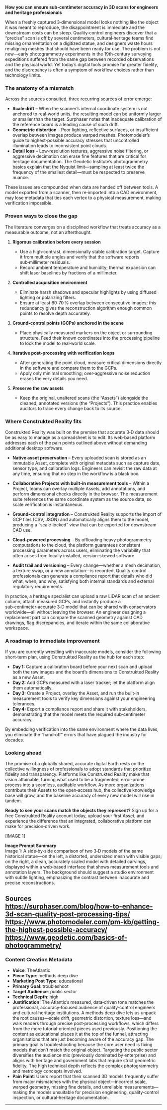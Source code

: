 **How you can ensure sub‑centimeter accuracy in 3D scans for engineers and heritage professionals**

When a freshly captured 3‑dimensional model looks nothing like the object it was meant to reproduce, the disappointment is immediate and the downstream costs can be steep. Quality‑control engineers discover that a “precise” scan is off by several centimeters, cultural‑heritage teams find missing ornamentation on a digitized statue, and designers waste hours re‑aligning meshes that should have been ready for use. The problem is not new—early photogrammetry experiments in the 19th‑century surveying expeditions suffered from the same gap between recorded observations and the physical world. Yet today’s digital tools promise far greater fidelity, and the discrepancy is often a symptom of workflow choices rather than technology limits.

### The anatomy of a mismatch

Across the sources consulted, three recurring sources of error emerge:

* **Scale drift** – When the scanner’s internal coordinate system is not anchored to real‑world units, the resulting model can be uniformly larger or smaller than the target. Surphaser notes that inadequate calibration of the reference board is a leading cause of such drift.  
* **Geometric distortion** – Poor lighting, reflective surfaces, or insufficient overlap between images produce warped meshes. Photomodeler’s guide to highest‑possible accuracy stresses that uncontrolled illumination leads to inconsistent point clouds.  
* **Detail loss** – Low‑resolution textures, aggressive noise filtering, or aggressive decimation can erase fine features that are critical for heritage documentation. The Geodetic Institute’s photogrammetry basics explain that the Nyquist limit—sampling at least twice the frequency of the smallest detail—must be respected to preserve nuance.

These issues are compounded when data are handed off between tools. A model exported from a scanner, then re‑imported into a CAD environment, may lose metadata that ties each vertex to a physical measurement, making verification impossible.

### Proven ways to close the gap

The literature converges on a disciplined workflow that treats accuracy as a measurable outcome, not an afterthought.

1. **Rigorous calibration before every session**  
   - Use a high‑contrast, dimensionally stable calibration target. Capture it from multiple angles and verify that the software reports sub‑millimeter residuals.  
   - Record ambient temperature and humidity; thermal expansion can shift laser baselines by fractions of a millimeter.

2. **Controlled acquisition environment**  
   - Eliminate harsh shadows and specular highlights by using diffused lighting or polarizing filters.  
   - Ensure at least 60‑70 % overlap between consecutive images; this redundancy gives the reconstruction algorithm enough common points to resolve depth accurately.

3. **Ground‑control points (GCPs) anchored in the scene**  
   - Place physically measured markers on the object or surrounding structure. Feed their known coordinates into the processing pipeline to lock the model to real‑world scale.

4. **Iterative post‑processing with verification loops**  
   - After generating the point cloud, measure critical dimensions directly in the software and compare them to the GCPs.  
   - Apply only minimal smoothing; over‑aggressive noise reduction erases the very details you need.

5. **Preserve the raw assets**  
   - Keep the original, unaltered scans (the “Assets”) alongside the cleaned, annotated versions (the “Projects”). This practice enables auditors to trace every change back to its source.

### Where Construkted Reality fits

Construkted Reality was built on the premise that accurate 3‑D data should be as easy to manage as a spreadsheet is to edit. Its web‑based platform addresses each of the pain points outlined above without demanding additional desktop software.

* **Native asset preservation** – Every uploaded scan is stored as an immutable Asset, complete with original metadata such as capture date, sensor type, and calibration logs. Engineers can revisit the raw data at any time, ensuring that no step in the workflow is a black box.

* **Collaborative Projects with built‑in measurement tools** – Within a Project, teams can overlay multiple Assets, add annotations, and perform dimensional checks directly in the browser. The measurement suite references the same coordinate system as the source data, so scale verification is instantaneous.

* **Ground‑control integration** – Construkted Reality supports the import of GCP files (CSV, JSON) and automatically aligns them to the model, producing a “scale‑locked” view that can be exported for downstream CAD use.

* **Cloud‑powered processing** – By offloading heavy photogrammetry computations to the cloud, the platform guarantees consistent processing parameters across users, eliminating the variability that often arises from locally installed, version‑skewed software.

* **Audit trail and versioning** – Every change—whether a mesh decimation, a texture swap, or a new annotation—is recorded. Quality‑control professionals can generate a compliance report that details who did what, when, and why, satisfying both internal standards and external regulatory requirements.

In practice, a heritage specialist can upload a raw LiDAR scan of an ancient column, attach measured GCPs, and instantly produce a sub‑centimeter‑accurate 3‑D model that can be shared with conservators worldwide—all without leaving the browser. An engineer designing a replacement part can compare the scanned geometry against CAD drawings, flag discrepancies, and iterate within the same collaborative workspace.

### A roadmap to immediate improvement

If you are currently wrestling with inaccurate models, consider the following short‑term plan, using Construkted Reality as the hub for each step:

- **Day 1:** Capture a calibration board before your next scan and upload both the raw images and the board’s dimensions to Construkted Reality as a new Asset.  
- **Day 2:** Add GCPs measured with a laser tracker; let the platform align them automatically.  
- **Day 3:** Create a Project, overlay the Asset, and run the built‑in measurement tools to verify key dimensions against your engineering tolerances.  
- **Day 4:** Export a compliance report and share it with stakeholders, demonstrating that the model meets the required sub‑centimeter accuracy.

By embedding verification into the same environment where the data lives, you eliminate the “hand‑off” errors that have plagued the industry for decades.

### Looking ahead

The promise of a globally shared, accurate digital Earth rests on the collective willingness of professionals to adopt standards that prioritize fidelity and transparency. Platforms like Construkted Reality make that vision attainable, turning what used to be a fragmented, error‑prone process into a seamless, auditable workflow. As more organizations contribute their Assets to the open‑access hub, the collective knowledge base will grow, and the baseline accuracy of every new model will rise in tandem.

**Ready to see your scans match the objects they represent?** Sign up for a free Construkted Reality account today, upload your first Asset, and experience the difference that an integrated, collaborative platform can make for precision‑driven work.

[IMAGE 1]

**Image Prompt Summary**  
Image 1: A side‑by‑side comparison of two 3‑D models of the same historical statue—on the left, a distorted, undersized mesh with visible gaps; on the right, a clean, accurately scaled model with detailed carvings, displayed within a web‑based interface that shows measurement tools and annotation layers. The background should suggest a studio environment with subtle lighting, emphasizing the contrast between inaccurate and precise reconstructions. 

**Sources**  
https://surphaser.com/blog/how-to-enhance-3d-scan-quality-post-processing-tips/  
https://www.photomodeler.com/pm-kb/getting-the-highest-possible-accuracy/  
https://www.geodetic.com/basics-of-photogrammetry/ 
---
### Content Creation Metadata
- **Voice**: TheAtlantic
- **Piece Type**: methods deep dive
- **Marketing Post Type**: educational
- **Primary Goal**: troubleshoot
- **Target Audience**: public sector
- **Technical Depth**: high
- **Justification**: The Atlantic’s measured, data‑driven tone matches the professional, accuracy‑focused audience of quality‑control engineers and cultural‑heritage institutions. A methods deep dive lets us unpack the root causes—scale drift, geometric distortion, texture loss—and walk readers through precise post‑processing workflows, which differs from the more tutorial‑oriented pieces used previously. Positioning the content as educational places it at the top of the funnel, attracting organisations that are just becoming aware of the accuracy gap. The primary goal is troubleshooting because the core user need is fixing models that don’t match the original object. Targeting the public sector diversifies the audience mix (previously dominated by enterprise) and aligns with heritage and government labs that require strict geometric fidelity. The high technical depth reflects the complex photogrammetry and metrology concepts involved.
- **Pain Point**: Users report that their scanned 3D models frequently suffer from major mismatches with the physical object—incorrect scale, warped geometry, missing fine details, and unreliable measurements—making the models unsuitable for precision engineering, quality‑control inspection, or cultural‑heritage documentation.
---
